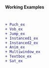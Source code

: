 **Working Examples**
````diff


+ Puch_ex   
+ Vob_ex   
+ Jump_ex 
+ Instanced1_ex
+ Instanced2_ex
+ Anim_ex
+ Multiwindow_ex
+ Textbox_ex
+ Sat_ex
